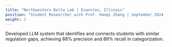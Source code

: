 ```yaml
---
title: "Northwestern Delta Lab | Evanston, Illinois"
position: "Student Researcher with Prof. Haoqi Zhang | September 2024 - Present"
weight: 2
---
```


Developed LLM system that identifies and connects students with similar regulation gaps, achieving 88% precision and 89% recall in categorization. 